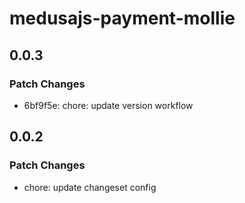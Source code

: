 # medusajs-payment-mollie

## 0.0.3

### Patch Changes

- 6bf9f5e: chore: update version workflow

## 0.0.2

### Patch Changes

- chore: update changeset config

